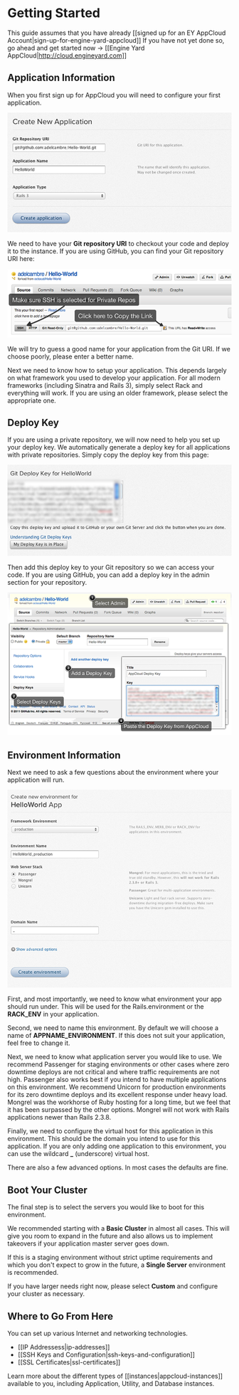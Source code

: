 # Getting Started

This guide assumes that you have already [[signed up for an EY AppCloud Account|sign-up-for-engine-yard-appcloud]] If you have not yet done so, go ahead and get started now -> [[Engine Yard AppCloud|http://cloud.engineyard.com]]

## Application Information

When you first sign up for AppCloud you will need to configure your first application. 

![Entering your application's details](images/1sm.png)

We need to have your **Git repository URI** to checkout your code and deploy it to the instance. If you are using GitHub, you can find your Git repository URI here:

![Where to find your Github repository URL](images/2sm.png)

We will try to guess a good name for your application from the Git URI. If we choose poorly, please enter a better name. 

Next we need to know how to setup your application. This depends largely on what framework you used to develop your application. For all modern frameworks (including Sinatra and Rails 3), simply select Rack and everything will work. If you are using an older framework, please select the appropriate one. 

## Deploy Key

If you are using a private repository, we will now need to help you set up your deploy key. We automatically generate a deploy key for all applications with private repositories. Simply copy the deploy key from this page:

![Where to find your deploy key on AppCloud](images/3sm.png)

Then add this deploy key to your Git repository so we can access your code. If you are using GitHub, you can add a deploy key in the admin section for your repository. 

![How to paste your deploy key into Github](images/4sm.png)

## Environment Information

Next we need to ask a few questions about the environment where your application will run.

![New environment setup](images/5sm.png)

First, and most importantly, we need to know what environment your app should run under. This will be used for the Rails.environment or the **RACK_ENV** in your application. 

Second, we need to name this environment. By default we will choose a name of **APPNAME_ENVIRONMENT**. If this does not suit your application, feel free to change it. 

Next, we need to know what application server you would like to use. We recommend Passenger for staging environments or other cases where zero downtime deploys are not critical and where traffic requirements are not high. Passenger also works best if you intend to have multiple applications on this environment. We recommend Unicorn for production environments for its zero downtime deploys and its excellent response under heavy load. Mongrel was the workhorse of Ruby hosting for a long time, but we feel that it has been surpassed by the other options. Mongrel will not work with Rails applications newer than Rails 2.3.8.

Finally, we need to configure the virtual host for this application in this environment. This should be the domain you intend to use for this application. If you are only adding one application to this environment, you can use the wildcard **_** (underscore) virtual host. 

There are also a few advanced options. In most cases the defaults are fine.

## Boot Your Cluster

The final step is to select the servers you would like to boot for this environment. 

We recommended starting with a **Basic Cluster** in almost all cases. This will give you room to expand in the future and also allows us to implement takeovers if your application master server goes down. 

If this is a staging environment without strict uptime requirements and which you don't expect to grow in the future, a **Single Server** environment is recommended.

If you have larger needs right now, please select **Custom** and configure your cluster as necessary. 

## Where to Go From Here

You can set up various Internet and networking technologies.

  * [[IP Addressess|ip-addresses]]
  * [[SSH Keys and Configuration|ssh-keys-and-configuration]]
  * [[SSL Certificates|ssl-certificates]]

Learn more about the different types of [[instances|appcloud-instances]] available to you, including Application, Utility, and Database instances.